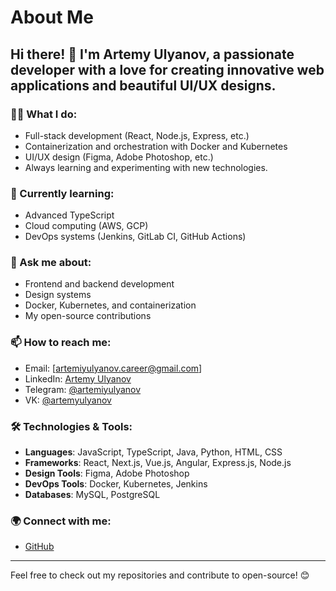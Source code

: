 # About Me

## Hi there! 👋 I'm Artemy Ulyanov, a passionate developer with a love for creating innovative web applications and beautiful UI/UX designs.

### 🧑‍💻 What I do:
- Full-stack development (React, Node.js, Express, etc.)
- Containerization and orchestration with Docker and Kubernetes
- UI/UX design (Figma, Adobe Photoshop, etc.)
- Always learning and experimenting with new technologies.

### 🌱 Currently learning:
- Advanced TypeScript
- Cloud computing (AWS, GCP)
- DevOps systems (Jenkins, GitLab CI, GitHub Actions)

### 💬 Ask me about:
- Frontend and backend development
- Design systems
- Docker, Kubernetes, and containerization
- My open-source contributions

### 📫 How to reach me:
- Email: [artemiyulyanov.career@gmail.com]
- LinkedIn: [Artemy Ulyanov](https://linkedin.com/artemiyulyanov)
- Telegram: [@artemiyulyanov](https://t.me/artemiyulyanov)
- VK: [@artemyulyanov](https://vk.com/artemiyulyanov)

### 🛠️ Technologies & Tools:
- **Languages**: JavaScript, TypeScript, Java, Python, HTML, CSS
- **Frameworks**: React, Next.js, Vue.js, Angular, Express.js, Node.js
- **Design Tools**: Figma, Adobe Photoshop
- **DevOps Tools**: Docker, Kubernetes, Jenkins
- **Databases**: MySQL, PostgreSQL

### 🌍 Connect with me:
- [GitHub](https://github.com/your-username)

---

Feel free to check out my repositories and contribute to open-source! 😊
